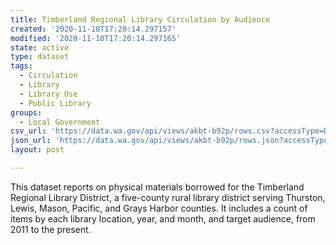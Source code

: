 ```yaml
---
title: Timberland Regional Library Circulation by Audience
created: '2020-11-10T17:20:14.297157'
modified: '2020-11-10T17:20:14.297165'
state: active
type: dataset
tags:
  - Circulation
  - Library
  - Library Use
  - Public Library
groups:
  - Local Government
csv_url: 'https://data.wa.gov/api/views/akbt-b92p/rows.csv?accessType=DOWNLOAD'
json_url: 'https://data.wa.gov/api/views/akbt-b92p/rows.json?accessType=DOWNLOAD'
layout: post

---
```

This dataset reports on physical materials borrowed for the Timberland Regional Library District, a five-county rural library district serving Thurston, Lewis, Mason, Pacific, and Grays Harbor counties. It includes a count of items by each library location, year, and month, and target audience, from 2011 to the present.
